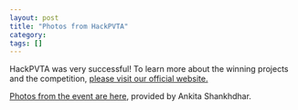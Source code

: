 ```yaml
---
layout: post
title: "Photos from HackPVTA"
category: 
tags: []
---
```


HackPVTA was very successful! To learn more about the winning projects and the competition, [please visit our official website.](http://gridclub.io/HackPVTA)

[Photos from the event are here](https://drive.google.com/folderview?id=0B4JwQ7883JIGRGZRXzJqQzl4cVE&usp=sharing), provided by Ankita Shankhdhar. 

